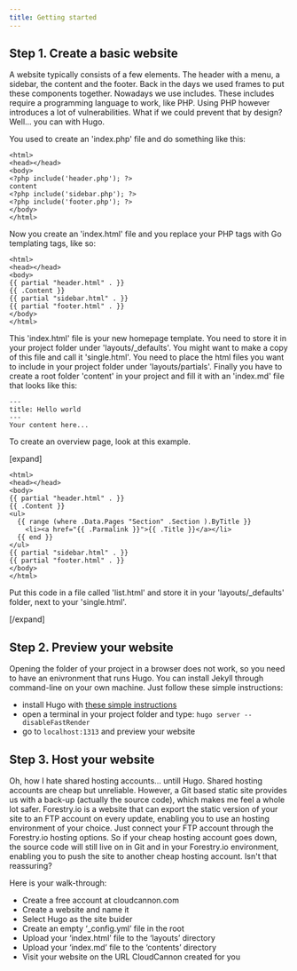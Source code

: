 ```yaml
---
title: Getting started
---
```

## Step 1. Create a basic website

A website typically consists of a few elements. The header with a menu, a sidebar, the content and the footer. Back in the days we used frames to put these components together. Nowadays we use includes. These includes require a programming language to work, like PHP. Using PHP however introduces a lot of vulnerabilities. What if we could prevent that by design? Well... you can with Hugo.

You used to create an 'index.php' file and do something like this:

```
<html>
<head></head>
<body>
<?php include('header.php'); ?>
content
<?php include('sidebar.php'); ?>
<?php include('footer.php'); ?>
</body>
</html>
```

Now you create an 'index.html' file and you replace your PHP tags with Go templating tags, like so:

```
<html>
<head></head>
<body>
{{ partial "header.html" . }}
{{ .Content }}
{{ partial "sidebar.html" . }}
{{ partial "footer.html" . }}
</body>
</html>
```

This 'index.html' file is your new homepage template. You need to store it in your project folder under 'layouts/_defaults'. You might want to make a copy of this file and call it 'single.html'. You need to place the html files you want to include in your project folder under 'layouts/partials'. Finally you have to create a root folder 'content' in your project and fill it with an 'index.md' file that looks like this:


```
---
title: Hello world
---
Your content here...
```

To create an overview page, look at this example.

[expand]

```
<html>
<head></head>
<body>
{{ partial "header.html" . }}
{{ .Content }}
<ul>
  {{ range (where .Data.Pages "Section" .Section ).ByTitle }}
    <li><a href="{{ .Parmalink }}">{{ .Title }}</a></li>
  {{ end }}
</ul>
{{ partial "sidebar.html" . }}
{{ partial "footer.html" . }}
</body>
</html>

```

Put this code in a file called 'list.html' and store it in your 'layouts/_defaults' folder, next to your 'single.html'.

[/expand]

## Step 2. Preview your website

Opening the folder of your project in a browser does not work, so you need to have an enivronment that runs Hugo. You can install Jekyll through command-line on your own machine. Just follow these simple instructions:

* install Hugo with [these simple instructions](https://gohugo.io/getting-started/installing/)
* open a terminal in your project folder and type: `hugo server --disableFastRender`
* go to `localhost:1313` and preview your website

## Step 3. Host your website

Oh, how I hate shared hosting accounts... untill Hugo. Shared hosting accounts are cheap but unreliable. However, a Git based static site provides us with a back-up (actually the source code), which makes me feel a whole lot safer. Forestry.io is a website that can export the static version of your site to an FTP account on every update, enabling you to use an hosting environment of your choice. Just connect your FTP account through the Forestry.io hosting options. So if your cheap hosting account goes down, the source code will still live on in Git and in your Forestry.io environment, enabling you to push the site to another cheap hosting account. Isn't that reassuring? 

Here is your walk-through:

- Create a free account at cloudcannon.com
- Create a website and name it
- Select Hugo as the site buider
- Create an empty ‘_config.yml’ file in the root
- Upload your ‘index.html’ file to the ‘layouts’ directory
- Upload your ‘index.md’ file to the ‘contents’ directory
- Visit your website on the URL CloudCannon created for you
